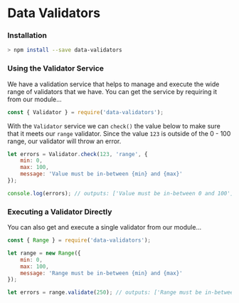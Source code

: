 # Data Validators


### Installation

```bash
> npm install --save data-validators 
```

### Using the Validator Service

We have a validation service that helps to manage and execute the wide range
of validators that we have. You can get the service by requiring it from our module...  

```javascript
const { Validator } = require('data-validators');
```

With the `Validator` service we can `check()` the value below to make sure that
it meets our `range` validator. Since the value `123` is outside of the 0 - 100 range,
our validator will throw an error.


```javascript
let errors = Validator.check(123, 'range', {
    min: 0,
    max: 100,
    message: 'Value must be in-between {min} and {max}'
});

console.log(errors); // outputs: ['Value must be in-between 0 and 100']
```

### Executing a Validator Directly
You can also get and execute a single validator from our module...

```javascript
const { Range } = require('data-validators');

let range = new Range({
    min: 0,
    max: 100,
    message: 'Range must be in-between {min} and {max}'
});

let errors = range.validate(250); // outputs: ['Range must be in-between 0 and 100']
```
